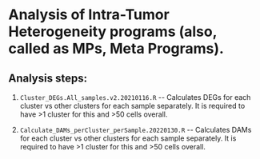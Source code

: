 # Analysis of Intra-Tumor Heterogeneity programs (also, called as MPs, Meta Programs).

## Analysis steps:

1. ```Cluster_DEGs.All_samples.v2.20210116.R``` -- Calculates DEGs for each cluster vs other clusters for each sample separately. It is required to have >1 cluster for this and >50 cells overall.

2. ```Calculate_DAMs_perCluster_perSample.20220130.R``` -- Calculates DAMs for each cluster vs other clusters for each sample separately. It is required to have >1 cluster for this and >50 cells overall.